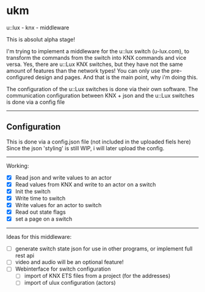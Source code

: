 # ukm
u::lux - knx - middleware

This is absolut alpha stage!

I'm trying to implement a middleware for the u::lux switch (u-lux.com), to transform the commands from the switch into KNX commands and vice versa.
Yes, there are u::Lux KNX switches, but they have not the same amount of features than the network types!
You can only use the pre-configured design and pages. And that is the main point, why i'm doing this.
  
The configuration of the u::Lux switches is done via their own software.
The communication configuration between KNX + json and the u::Lux switches is done via a config file
___
## Configuration
This is done via a config.json file (not included in the uploaded fiels here)
Since the json 'styling' is still WIP, i will later upload the config.
___
Working:
- [X] Read json and write values to an actor
- [X] Read values from KNX and write to an actor on a switch
- [X] Init the switch
- [X] Write time to switch
- [X] Write values for an actor to switch
- [X] Read out state flags
- [X] set a page on a switch
___
Ideas for this middleware:
- [ ] generate switch state json for use in other programs, or implement full rest api
- [ ] video and audio will be an optional feature!
- [ ] Webinterface for switch configuration
  - [ ] import of KNX ETS files from a project (for the addresses)
  - [ ] import of ulux configuration (actors)
